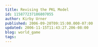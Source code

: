 ```yaml
---
title: Revising the PKL Model
id: 115877237186807055
author: Kirby Urner
published: 2006-09-20T09:15:00.000-07:00
updated: 2006-11-15T11:43:27.206-08:00
blog: world_game
tags: 
---
```


